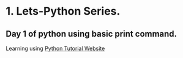 # 1. Lets-Python Series.

## Day 1 of python using basic print command. 

Learning using [Python Tutorial Website](https://docs.python.org/3/tutorial/index.html)
